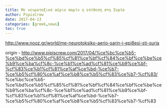 ```yaml
---
title: Με νευροτοξικό αέριο σαρίν η επίθεση στη Συρία
author: PipisCrew
date: 2017-04-13
categories: [greek,news]
toc: true
---
```


http://www.nooz.gr/world/me-neurotoksiko-aerio-sarin-i-epi8esi-sti-suria

origin - http://www.pipiscrew.com/2017/04/%ce%bc%ce%b5-%ce%bd%ce%b5%cf%85%cf%81%ce%bf%cf%84%ce%bf%ce%be%ce%b9%ce%ba%cf%8c-%ce%b1%ce%ad%cf%81%ce%b9%ce%bf-%cf%83%ce%b1%cf%81%ce%af%ce%bd-%ce%b7-%ce%b5%cf%80%ce%af%ce%b8%ce%b5%cf%83%ce%b7-%cf%83/ %ce%bc%ce%b5-%ce%bd%ce%b5%cf%85%cf%81%ce%bf%cf%84%ce%bf%ce%be%ce%b9%ce%ba%cf%8c-%ce%b1%ce%ad%cf%81%ce%b9%ce%bf-%cf%83%ce%b1%cf%81%ce%af%ce%bd-%ce%b7-%ce%b5%cf%80%ce%af%ce%b8%ce%b5%cf%83%ce%b7-%cf%83